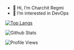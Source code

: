 - 👋 Hi, I’m Charchit Regmi
- 👀 I’m interested in DevOps




[![Top Langs](https://github-readme-stats.vercel.app/api/top-langs/?username=charchit14&layout=donut)](https://github.com/charchit14/github-readme-stats)

![Github Stats](https://github-readme-stats.vercel.app/api?username=charchit14&theme=radical)

![Profile Views](https://komarev.com/ghpvc/?username=charchit14&style=flat-square) 




<!---
charchit14/charchit14 is a ✨ special ✨ repository because its `README.md` (this file) appears on your GitHub profile.
You can click the Preview link to take a look at your changes.

- 🌱 I’m currently learning programming and new tools
- 💞️ I’m looking to collaborate on ...
- 📫 How to reach me ...
- I graduated from IOE, Thapathali Campus in Electronics, Communication, and Information Engineering 
--->
